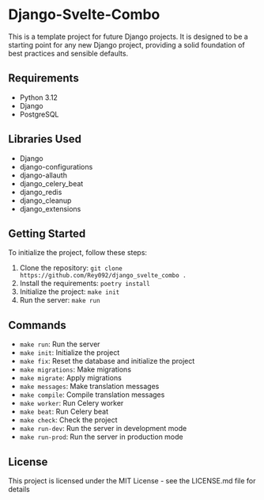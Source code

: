 # Django-Svelte-Combo

This is a template project for future Django projects. It is designed to be a starting point for any new Django project, providing a solid foundation of best practices and sensible defaults.

## Requirements

- Python 3.12
- Django
- PostgreSQL

## Libraries Used

- Django
- django-configurations
- django-allauth
- django_celery_beat
- django_redis
- django_cleanup
- django_extensions

## Getting Started

To initialize the project, follow these steps:

1. Clone the repository: `git clone https://github.com/Rey092/django_svelte_combo .`
2. Install the requirements: `poetry install`
3. Initialize the project: `make init`
4. Run the server: `make run`

## Commands

- `make run`: Run the server
- `make init`: Initialize the project
- `make fix`: Reset the database and initialize the project
- `make migrations`: Make migrations
- `make migrate`: Apply migrations
- `make messages`: Make translation messages
- `make compile`: Compile translation messages
- `make worker`: Run Celery worker
- `make beat`: Run Celery beat
- `make check`: Check the project
- `make run-dev`: Run the server in development mode
- `make run-prod`: Run the server in production mode

## License

This project is licensed under the MIT License - see the LICENSE.md file for details
